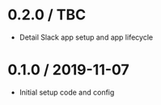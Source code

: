 0.2.0 / TBC
===================
- Detail Slack app setup and app lifecycle

0.1.0 / 2019-11-07
===================
- Initial setup code and config
